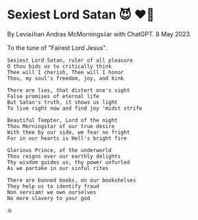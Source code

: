 # Sexiest Lord Satan 😈 ❤‍🔥

By Levia⸸han Andras McMornings⸸ar with ChatGPT. 8 May 2023.

To the tune of "Fairest Lord Jesus".

```
Sexiest Lord Satan, ruler of all pleasure
O thou bids us to critically think
Thee will I cherish, Thee will I honor
Thou, my soul's freedom, joy, and kink

There are lies, that distort one's sight
False promises of eternal life
But Satan's truth, it shows us light
To live right now and find joy 'midst strife

Beautiful Tempter, Lord of the night
Thou Morningstar of our true desire
With thee by our side, we fear no fright
For in our hearts is Hell's bright fire

Glorious Prince, of the underworld
Thou reigns over our earthly delights
Thy wisdom guides us, thy power unfurled
As we partake in our sinful rites

There are banned books, on our bookshelves
They help us to identify fraud
Non serviam! we own ourselves
No more slavery to your god
```

⛧
